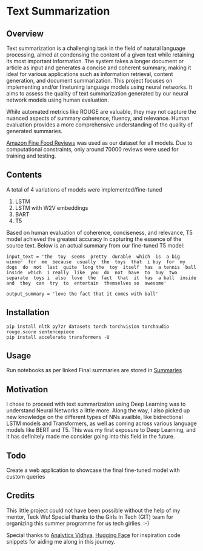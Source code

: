 # Text Summarization

## Overview
Text summarization is a challenging task in the field of natural language processing, aimed at condensing the content of a given text while retaining its most important information. The system takes a longer document or article as input and generates a concise and coherent summary, making it ideal for various applications such as information retrieval, content generation, and document summarization. This project focuses on implementing and/or finetuning language models using neural networks. It aims to assess the quality of text summarization generated by our neural network models using human evaluation. 

While automated metrics like ROUGE are valuable, they may not capture the nuanced aspects of summary coherence, fluency, and relevance. Human evaluation provides a more comprehensive understanding of the quality of generated summaries.

[Amazon Fine Food Reviews](https://www.kaggle.com/datasets/snap/amazon-fine-food-reviews) was used as our dataset for all models. Due to computational constraints, only around 70000 reviews were used for training and testing.


## Contents
A total of 4 variations of models were implemented/fine-tuned
1. LSTM
2. LSTM with W2V embeddings
3. BART
4. T5

Based on human evaluation of coherence, conciseness, and relevance, T5 model achieved the greatest accuracy in capturing the essence of the source text. Below is an actual summary from our fine-tuned T5 model:

```
input_text = 'the  toy  seems  pretty  durable  which  is  a big  winner  for  me  because  usually  the  toys  that  i buy  for  my  dogs  do  not  last  quite  long the  toy  itself  has  a tennis  ball  inside  which  i really  like  you  do  not  have  to  buy  two  separate  toys i  also  love  the  fact  that  it  has  a ball  inside  and  they  can  try  to  entertain  themselves so  awesome'

output_summary = 'love the fact that it comes with ball'
```

## Installation
```
pip install nltk py7zr datasets torch torchvision torchaudio rouge.score sentencepiece
pip install accelerate transformers -U
``` 

## Usage
Run notebooks as per linked
Final summaries are stored in [Summaries](https://github.com/cheekychy/Text-Summariser/blob/main/summaries.md)

## Motivation
I chose to proceed with text summarization using Deep Learning was to understand Neural Networks a little more. Along the way, I also picked up new knowledge on the different types of NNs availble, like bidrectional LSTM models and Transformers, as well as coming across various language models like BERT and T5. This was my first exposure to Deep Learning, and it has definitely made me consider going into this field in the future. 

## Todo
Create a web application to showcase the final fine-tuned model with custom queries 

## Credits
This little project could not have been possible without the help of my mentor, Teck Wu! Special thanks to the Girls In Tech (GIT) team for organizing this summer programme for us tech girlies. :-)

Special thanks to [Analytics Vidhya](https://www.analyticsvidhya.com/blog/2019/06/comprehensive-guide-text-summarization-using-deep-learning-python/), [Hugging Face](https://huggingface.co/) for inspiration code snippets for aiding me along in this journey.
